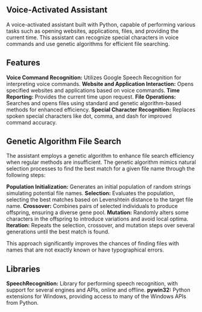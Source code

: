 ## Voice-Activated Assistant
A voice-activated assistant built with Python, capable of performing various tasks such as opening websites, applications, files, and providing the current time. This assistant can recognize special characters in voice commands and use genetic algorithms for efficient file searching.

## Features
**Voice Command Recognition:** Utilizes Google Speech Recognition for interpreting voice commands.
**Website and Application Interaction:** Opens specified websites and applications based on voice commands.
**Time Reporting:** Provides the current time upon request.
**File Operations:** Searches and opens files using standard and genetic algorithm-based methods for enhanced efficiency.
**Special Character Recognition:** Replaces spoken special characters like dot, comma, and dash for improved command accuracy.

## Genetic Algorithm File Search
The assistant employs a genetic algorithm to enhance file search efficiency when regular methods are insufficient. The genetic algorithm mimics natural selection processes to find the best match for a given file name through the following steps:

**Population Initialization:** Generates an initial population of random strings simulating potential file names.
**Selection:** Evaluates the population, selecting the best matches based on Levenshtein distance to the target file name.
**Crossover:** Combines pairs of selected individuals to produce offspring, ensuring a diverse gene pool.
**Mutation:** Randomly alters some characters in the offspring to introduce variations and avoid local optima.
**Iteration:** Repeats the selection, crossover, and mutation steps over several generations until the best match is found.

This approach significantly improves the chances of finding files with names that are not exactly known or have typographical errors.

## Libraries
**SpeechRecognition:** Library for performing speech recognition, with support for several engines and APIs, online and offline.
**pywin32:** Python extensions for Windows, providing access to many of the Windows APIs from Python.
